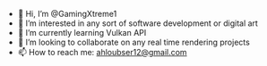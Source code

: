 - 👋 Hi, I’m @GamingXtreme1
- 👀 I’m interested in any sort of software development or digital art
- 🌱 I’m currently learning Vulkan API
- 💞️ I’m looking to collaborate on any real time rendering projects
- 📫 How to reach me: ahloubser12@gmail.com

<!---
GamingXtreme1/GamingXtreme1 is a ✨ special ✨ repository because its `README.md` (this file) appears on your GitHub profile.
You can click the Preview link to take a look at your changes.
--->
